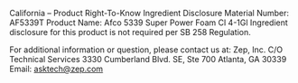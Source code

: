  
 
 
California – Product Right-To-Know Ingredient Disclosure 
Material Number: AF5339T 
Product Name: Afco 5339 Super Power Foam Cl 4-1Gl 
Ingredient disclosure for this product is not required per SB 258 Regulation. 
 
For additional information or question, please contact us at: 
Zep, Inc. 
C/O Technical Services 
3330 Cumberland Blvd. SE, Ste 700 
Atlanta, GA 30339 
Email: asktech@zep.com 
 
 
 
 
